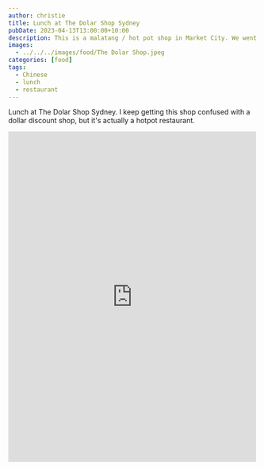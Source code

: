 ```yaml
---
author: christie
title: Lunch at The Dolar Shop Sydney
pubDate: 2023-04-13T13:00:00+10:00
description: This is a malatang / hot pot shop in Market City. We went during a 20% off "Happy Hour" special.
images:
  - ../../../images/food/The Dolar Shop.jpeg
categories: [food]
tags:
  - Chinese
  - lunch
  - restaurant
---
```


Lunch at The Dolar Shop Sydney. I keep getting this shop confused with a dollar discount shop, but it's actually a hotpot restaurant.

<iframe src="https://www.facebook.com/plugins/post.php?href=https%3A%2F%2Fwww.facebook.com%2Fchris1.tham%2Fposts%2Fpfbid0FbdaSB7NFpWRj1MR5kSeFcE3CeVbSpHk5DxabzkGoGJBotHKiRLV1gUxcEwGhsxxl&show_text=true&width=500" width="500" height="665" style="border:none;overflow:hidden" scrolling="no" frameborder="0" allowfullscreen="true" allow="autoplay; clipboard-write; encrypted-media; picture-in-picture; web-share"></iframe>
